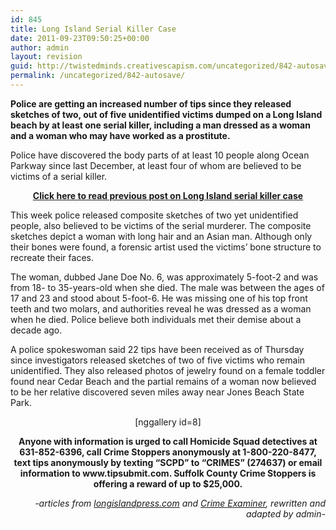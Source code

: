 ```yaml
---
id: 845
title: Long Island Serial Killer Case
date: 2011-09-23T09:50:25+00:00
author: admin
layout: revision
guid: http://twistedminds.creativescapism.com/uncategorized/842-autosave/
permalink: /uncategorized/842-autosave/
---
```

<p class="dropcap-first">
  <strong>Police are getting an increased number of tips since they released sketches of two, out of five unidentified victims dumped on a Long Island beach by at least one serial killer, including a man dressed as a woman and a woman who may have worked as a prostitute.</strong>
</p>

Police have discovered the body parts of at least 10 people along Ocean Parkway since last December, at least four of whom are believed to be victims of a serial killer.

<p style="text-align: center;">
  <strong><a title="previous post" href="http://twistedminds.creativescapism.com/serial_killers/long-island-serial-killer/">Click here to read previous post on Long Island serial killer case</a></strong>
</p>

This week police released composite sketches of two yet unidentified people, also believed to be victims of the serial murderer. The composite sketches depict a woman with long hair and an Asian man. Although only their bones were found, a forensic artist used the victims&#8217; bone structure to recreate their faces.

The woman, dubbed Jane Doe No. 6, was approximately 5-foot-2 and was from 18- to 35-years-old when she died. The male was between the ages of 17 and 23 and stood about 5-foot-6. He was missing one of his top front teeth and two molars, and authorities reveal he was dressed as a woman when he died. Police believe both individuals met their demise about a decade ago.

A police spokeswoman said 22 tips have been received as of Thursday since investigators released sketches of two of five victims who remain unidentified. They also released photos of jewelry found on a female toddler found near Cedar Beach and the partial remains of a woman now believed to be her relative discovered seven miles away near Jones Beach State Park.

<p style="text-align: center;">
  [nggallery id=8]
</p>

<p style="text-align: center;">
  <strong>Anyone with information is urged to call Homicide Squad detectives at 631-852-6396, call Crime Stoppers anonymously at 1-800-220-8477, text tips anonymously by texting “SCPD” to “CRIMES” (274637) or email information to www.tipsubmit.com. Suffolk County Crime Stoppers is offering a reward of up to $25,000.</strong>
</p>

<p style="text-align: right;">
  <em>-articles from <a title="long island press" href="http://www.longislandpress.com">longislandpress.com</a> and <a title="crime examiner" href="http://www.examiner.com">Crime Examiner</a>, rewritten and adapted by admin-</em>
</p>